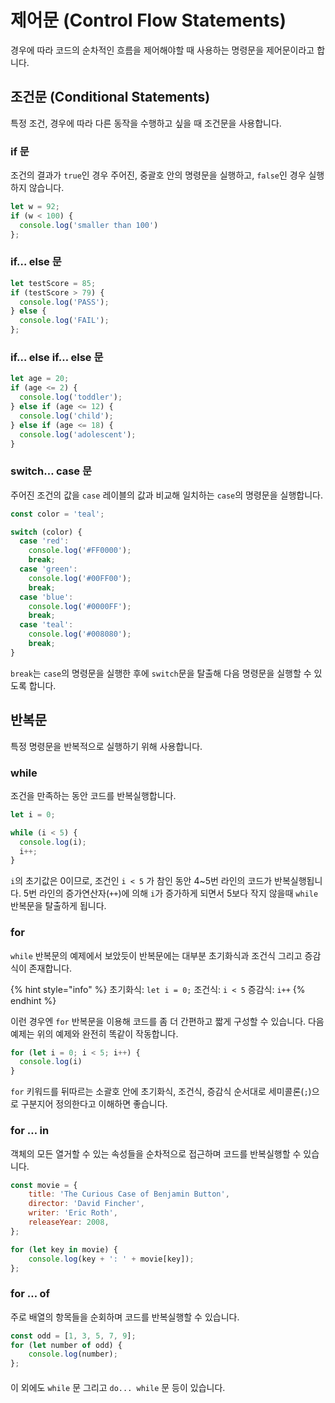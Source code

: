 # 제어문 (Control Flow Statements)

경우에 따라 코드의 순차적인 흐름을 제어해야할 때 사용하는 명령문을 제어문이라고 합니다.



## 조건문 (Conditional Statements)

특정 조건, 경우에 따라 다른 동작을 수행하고 싶을 때 조건문을 사용합니다.

### if 문

조건의 결과가 `true`인 경우 주어진, 중괄호 안의 명령문을 실행하고, `false`인 경우 실행하지 않습니다.

```jsx
let w = 92;
if (w < 100) {
  console.log('smaller than 100')
};
```



### if… else 문

```jsx
let testScore = 85;
if (testScore > 79) {
  console.log('PASS');
} else {
  console.log('FAIL');
};
```



### if… else if… else 문

```jsx
let age = 20;
if (age <= 2) {
  console.log('toddler');
} else if (age <= 12) {
  console.log('child');
} else if (age <= 18) {
  console.log('adolescent');
}
```



### switch… case 문

주어진 조건의 값을 `case` 레이블의 값과 비교해 일치하는 `case`의 명령문을 실행합니다.

```jsx
const color = 'teal';

switch (color) {
  case 'red':
    console.log('#FF0000');
    break;
  case 'green':
    console.log('#00FF00');
    break;
  case 'blue':
    console.log('#0000FF');
    break;
  case 'teal':
    console.log('#008080');
    break;
}
```

`break`는 `case`의 명령문을 실행한 후에 `switch`문을 탈출해 다음 명령문을 실행할 수 있도록 합니다.



## 반복문

특정 명령문을 반복적으로 실행하기 위해 사용합니다.

### while

조건을 만족하는 동안 코드를 반복실행합니다.

```jsx
let i = 0;

while (i < 5) {
  console.log(i);
  i++;
}
```



`i`의 초기값은 0이므로, 조건인 `i < 5` 가 참인 동안 4\~5번 라인의 코드가 반복실행됩니다. 5번 라인의 증가연산자(`++`)에 의해 `i`가 증가하게 되면서 5보다 작지 않을때 `while` 반복문을 탈출하게 됩니다.



### for

`while` 반복문의 예제에서 보았듯이 반복문에는 대부분 초기화식과 조건식 그리고 증감식이 존재합니다.

{% hint style="info" %}
초기화식: `let i = 0;` 조건식: `i < 5` 증감식: `i++`
{% endhint %}

이런 경우엔 `for` 반복문을 이용해 코드를 좀 더 간편하고 짧게 구성할 수 있습니다. 다음 예제는 위의 예제와 완전히 똑같이 작동합니다.

```jsx
for (let i = 0; i < 5; i++) {
  console.log(i)
}
```



`for` 키워드를 뒤따르는 소괄호 안에 초기화식, 조건식, 증감식 순서대로 세미콜론(`;`)으로 구분지어 정의한다고 이해하면 좋습니다.



### for … in

객체의 모든 열거할 수 있는 속성들을 순차적으로 접근하며 코드를 반복실행할 수 있습니다.

```jsx
const movie = {
	title: 'The Curious Case of Benjamin Button',
	director: 'David Fincher',
	writer: 'Eric Roth',
	releaseYear: 2008,
};

for (let key in movie) {
	console.log(key + ': ' + movie[key]);
};
```



### for … of

주로 배열의 항목들을 순회하며 코드를 반복실행할 수 있습니다.

```jsx
const odd = [1, 3, 5, 7, 9];
for (let number of odd) {
	console.log(number);
};
```

####

이 외에도 `while` 문 그리고 `do... while` 문 등이 있습니다.

